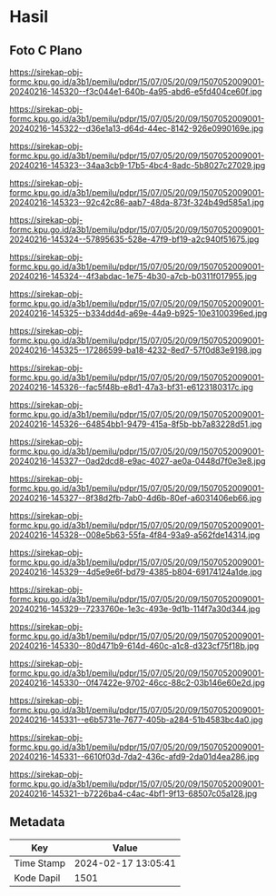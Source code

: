 # Hasil

## Foto C Plano

https://sirekap-obj-formc.kpu.go.id/a3b1/pemilu/pdpr/15/07/05/20/09/1507052009001-20240216-145320--f3c044e1-640b-4a95-abd6-e5fd404ce60f.jpg

https://sirekap-obj-formc.kpu.go.id/a3b1/pemilu/pdpr/15/07/05/20/09/1507052009001-20240216-145322--d36e1a13-d64d-44ec-8142-926e0990169e.jpg

https://sirekap-obj-formc.kpu.go.id/a3b1/pemilu/pdpr/15/07/05/20/09/1507052009001-20240216-145323--34aa3cb9-17b5-4bc4-8adc-5b8027c27029.jpg

https://sirekap-obj-formc.kpu.go.id/a3b1/pemilu/pdpr/15/07/05/20/09/1507052009001-20240216-145323--92c42c86-aab7-48da-873f-324b49d585a1.jpg

https://sirekap-obj-formc.kpu.go.id/a3b1/pemilu/pdpr/15/07/05/20/09/1507052009001-20240216-145324--57895635-528e-47f9-bf19-a2c940f51675.jpg

https://sirekap-obj-formc.kpu.go.id/a3b1/pemilu/pdpr/15/07/05/20/09/1507052009001-20240216-145324--4f3abdac-1e75-4b30-a7cb-b0311f017955.jpg

https://sirekap-obj-formc.kpu.go.id/a3b1/pemilu/pdpr/15/07/05/20/09/1507052009001-20240216-145325--b334dd4d-a69e-44a9-b925-10e3100396ed.jpg

https://sirekap-obj-formc.kpu.go.id/a3b1/pemilu/pdpr/15/07/05/20/09/1507052009001-20240216-145325--17286599-ba18-4232-8ed7-57f0d83e9198.jpg

https://sirekap-obj-formc.kpu.go.id/a3b1/pemilu/pdpr/15/07/05/20/09/1507052009001-20240216-145326--fac5f48b-e8d1-47a3-bf31-e6123180317c.jpg

https://sirekap-obj-formc.kpu.go.id/a3b1/pemilu/pdpr/15/07/05/20/09/1507052009001-20240216-145326--64854bb1-9479-415a-8f5b-bb7a83228d51.jpg

https://sirekap-obj-formc.kpu.go.id/a3b1/pemilu/pdpr/15/07/05/20/09/1507052009001-20240216-145327--0ad2dcd8-e9ac-4027-ae0a-0448d7f0e3e8.jpg

https://sirekap-obj-formc.kpu.go.id/a3b1/pemilu/pdpr/15/07/05/20/09/1507052009001-20240216-145327--8f38d2fb-7ab0-4d6b-80ef-a6031406eb66.jpg

https://sirekap-obj-formc.kpu.go.id/a3b1/pemilu/pdpr/15/07/05/20/09/1507052009001-20240216-145328--008e5b63-55fa-4f84-93a9-a562fde14314.jpg

https://sirekap-obj-formc.kpu.go.id/a3b1/pemilu/pdpr/15/07/05/20/09/1507052009001-20240216-145329--4d5e9e6f-bd79-4385-b804-69174124a1de.jpg

https://sirekap-obj-formc.kpu.go.id/a3b1/pemilu/pdpr/15/07/05/20/09/1507052009001-20240216-145329--7233760e-1e3c-493e-9d1b-114f7a30d344.jpg

https://sirekap-obj-formc.kpu.go.id/a3b1/pemilu/pdpr/15/07/05/20/09/1507052009001-20240216-145330--80d471b9-614d-460c-a1c8-d323cf75f18b.jpg

https://sirekap-obj-formc.kpu.go.id/a3b1/pemilu/pdpr/15/07/05/20/09/1507052009001-20240216-145330--0f47422e-9702-46cc-88c2-03b146e60e2d.jpg

https://sirekap-obj-formc.kpu.go.id/a3b1/pemilu/pdpr/15/07/05/20/09/1507052009001-20240216-145331--e6b5731e-7677-405b-a284-51b4583bc4a0.jpg

https://sirekap-obj-formc.kpu.go.id/a3b1/pemilu/pdpr/15/07/05/20/09/1507052009001-20240216-145331--6610f03d-7da2-436c-afd9-2da01d4ea286.jpg

https://sirekap-obj-formc.kpu.go.id/a3b1/pemilu/pdpr/15/07/05/20/09/1507052009001-20240216-145321--b7226ba4-c4ac-4bf1-9f13-68507c05a128.jpg


## Metadata

| Key        | Value               |
| ---------- | ------------------- |
| Time Stamp | 2024-02-17 13:05:41 |
| Kode Dapil | 1501                |



